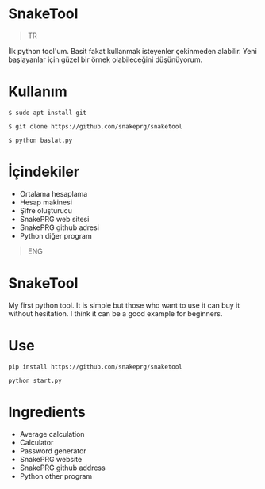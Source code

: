 # SnakeTool
> TR

İlk python tool'um. Basit fakat kullanmak isteyenler çekinmeden alabilir.
Yeni başlayanlar için güzel bir örnek olabileceğini düşünüyorum.


# Kullanım
```
$ sudo apt install git

$ git clone https://github.com/snakeprg/snaketool

$ python baslat.py
```
# İçindekiler

- Ortalama hesaplama
- Hesap makinesi
- Şifre oluşturucu
- SnakePRG web sitesi
- SnakePRG github adresi
- Python diğer program

> ENG

# SnakeTool
My first python tool. It is simple but those who want to use it can buy it without hesitation.
I think it can be a good example for beginners.

# Use
```
pip install https://github.com/snakeprg/snaketool

python start.py
```
# Ingredients

- Average calculation
- Calculator
- Password generator
- SnakePRG website
- SnakePRG github address
- Python other program
